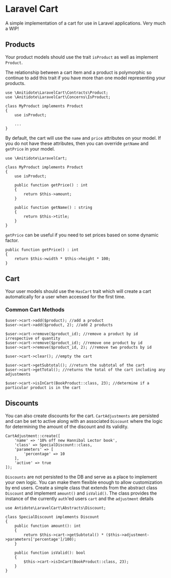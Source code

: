 # Laravel Cart
A simple implementation of a cart for use in Laravel applications. Very much a WIP!

## Products
Your product models should use the trait `isProduct` as well as implement `Product`.

The relationship between a cart item and a product is polymorphic so continue to add
this trait if you have more than one model representing your products.

```
use \Anitidote\LaravelCart\Contracts\Product;
use \Anitidote\LaravelCart\Concerns\IsProduct;

class MyProduct implements Product
{
    use isProduct;

    ...
}
```

By default, the cart will use the `name` and `price` attributes on your
model. If you do not have these attributes, then you can override `getName`
and `getPrice` in your model.

```
use \Anitidote\LaravelCart;

class MyProduct implements Product
{
    use isProduct;

    public function getPrice() : int
    {
        return $this->amount;
    }
    
    public function getName() : string
    {
        return $this->title;
    }
}
```

`getPrice` can be useful if you need to set prices based on some dynamic factor.

```
public function getPrice() : int
{
    return $this->width * $this->height * 100;
}
```

## Cart
Your user models should use the `HasCart` trait which will create a cart automatically
for a user when accessed for the first time.

### Common Cart Methods

```
$user->cart->add($product); //add a product
$user->cart->add($product, 2); //add 2 products

$user->cart->remove($product_id); //remove a product by id irrespective of quantity
$user->cart->remove($product_id); //remove one product by id
$user->cart->remove($product_id, 2); //remove two products by id

$user->cart->clear(); //empty the cart

$user->cart->getSubtotal(); //return the subtotal of the cart
$user->cart->getTotal(); //returns the total of the cart including any adjustments

$user->cart->isInCart(BookProduct::class, 23); //determine if a particular product is in the cart
```

## Discounts
You can also create discounts for the cart. `CartAdjustments` are persisted and can be set to active along
with an associated `Discount` where the logic for determining the amount of the discount and its validity.

```
CartAdjustment::create([
    'name' => '10% off new Hannibal Lector book',
    'class' => SpecialDiscount::class,
    'parameters' => [
        'percentage' => 10
    ],
    'active' => true
]);
```

`Discounts` are not persisted to the DB and serve as a place to implement your own logic. You can make
them flexible enough to allow customization by end users. Create a simple class that extends from the
abstract class `Discount` and implement `amount()` and `isValid()`. The class provides the instance of
the currently `auth`'ed users `cart` and the `adjustment` details  

```
use Antidote\LaravelCart\Abstracts\Discount;

class SpecialDiscount implements Discount
{
    public function amount(): int
    {
        return $this->cart->getSubtotal() * ($this->adjustment->parameters['percentage']/100);
    }

    public function isValid(): bool
    {
        $this->cart->isInCart(BookProduct::class, 23);
    }
}

```
